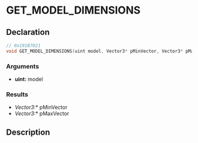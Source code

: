 # GET_MODEL_DIMENSIONS

## Declaration
```cpp
// 0x191B7021
void GET_MODEL_DIMENSIONS(uint model, Vector3* pMinVector, Vector3* pMaxVector);
```

### Arguments
- **uint:** model

### Results
- **Vector3*:** pMinVector
- **Vector3*:** pMaxVector

## Description
